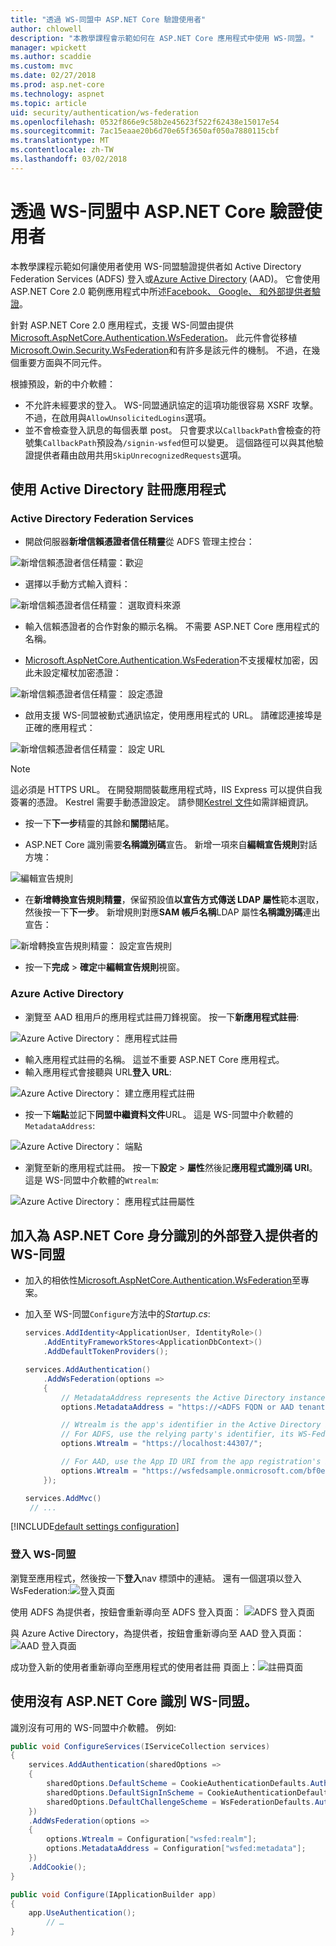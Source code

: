 ```yaml
---
title: "透過 WS-同盟中 ASP.NET Core 驗證使用者"
author: chlowell
description: "本教學課程會示範如何在 ASP.NET Core 應用程式中使用 WS-同盟。"
manager: wpickett
ms.author: scaddie
ms.custom: mvc
ms.date: 02/27/2018
ms.prod: asp.net-core
ms.technology: aspnet
ms.topic: article
uid: security/authentication/ws-federation
ms.openlocfilehash: 0532f866e9c58b2e45623f522f62438e15017e54
ms.sourcegitcommit: 7ac15eaae20b6d70e65f3650af050a7880115cbf
ms.translationtype: MT
ms.contentlocale: zh-TW
ms.lasthandoff: 03/02/2018
---
```

# <a name="authenticate-users-with-ws-federation-in-aspnet-core"></a>透過 WS-同盟中 ASP.NET Core 驗證使用者

本教學課程示範如何讓使用者使用 WS-同盟驗證提供者如 Active Directory Federation Services (ADFS) 登入或[Azure Active Directory](/azure/active-directory/) (AAD)。 它會使用 ASP.NET Core 2.0 範例應用程式中所述[Facebook、 Google、 和外部提供者驗證](xref:security/authentication/social/index)。

針對 ASP.NET Core 2.0 應用程式，支援 WS-同盟由提供[Microsoft.AspNetCore.Authentication.WsFederation](https://www.nuget.org/packages/Microsoft.AspNetCore.Authentication.WsFederation)。 此元件會從移植[Microsoft.Owin.Security.WsFederation](https://www.nuget.org/packages/Microsoft.Owin.Security.WsFederation)和有許多是該元件的機制。 不過，在幾個重要方面與不同元件。

根據預設，新的中介軟體：

* 不允許未經要求的登入。 WS-同盟通訊協定的這項功能很容易 XSRF 攻擊。 不過，在啟用與`AllowUnsolicitedLogins`選項。
* 並不會檢查登入訊息的每個表單 post。 只會要求以`CallbackPath`會檢查的符號集`CallbackPath`預設為`/signin-wsfed`但可以變更。 這個路徑可以與其他驗證提供者藉由啟用共用`SkipUnrecognizedRequests`選項。

## <a name="register-the-app-with-active-directory"></a>使用 Active Directory 註冊應用程式

### <a name="active-directory-federation-services"></a>Active Directory Federation Services

* 開啟伺服器**新增信賴憑證者信任精靈**從 ADFS 管理主控台：

![新增信賴憑證者信任精靈：歡迎](ws-federation/_static/AdfsAddTrust.png)

* 選擇以手動方式輸入資料：

![新增信賴憑證者信任精靈： 選取資料來源](ws-federation/_static/AdfsSelectDataSource.png)

* 輸入信賴憑證者的合作對象的顯示名稱。 不需要 ASP.NET Core 應用程式的名稱。

* [Microsoft.AspNetCore.Authentication.WsFederation](https://www.nuget.org/packages/Microsoft.AspNetCore.Authentication.WsFederation)不支援權杖加密，因此未設定權杖加密憑證：

![新增信賴憑證者信任精靈： 設定憑證](ws-federation/_static/AdfsConfigureCert.png)

* 啟用支援 WS-同盟被動式通訊協定，使用應用程式的 URL。 請確認連接埠是正確的應用程式：

![新增信賴憑證者信任精靈： 設定 URL](ws-federation/_static/AdfsConfigureUrl.png)

> [!NOTE]
> 這必須是 HTTPS URL。 在開發期間裝載應用程式時，IIS Express 可以提供自我簽署的憑證。 Kestrel 需要手動憑證設定。 請參閱[Kestrel 文件](xref:fundamentals/servers/kestrel)如需詳細資訊。

* 按一下**下一步**精靈的其餘和**關閉**結尾。

* ASP.NET Core 識別需要**名稱識別碼**宣告。 新增一項來自**編輯宣告規則**對話方塊：

![編輯宣告規則](ws-federation/_static/EditClaimRules.png)

* 在**新增轉換宣告規則精靈**，保留預設值**以宣告方式傳送 LDAP 屬性**範本選取，然後按一下**下一步**。 新增規則對應**SAM 帳戶名稱**LDAP 屬性**名稱識別碼**連出宣告：

![新增轉換宣告規則精靈： 設定宣告規則](ws-federation/_static/AddTransformClaimRule.png)

* 按一下**完成** > **確定**中**編輯宣告規則**視窗。

### <a name="azure-active-directory"></a>Azure Active Directory

* 瀏覽至 AAD 租用戶的應用程式註冊刀鋒視窗。 按一下**新應用程式註冊**:

![Azure Active Directory： 應用程式註冊](ws-federation/_static/AadNewAppRegistration.png)

* 輸入應用程式註冊的名稱。 這並不重要 ASP.NET Core 應用程式。
* 輸入應用程式會接聽與 URL**登入 URL**:

![Azure Active Directory： 建立應用程式註冊](ws-federation/_static/AadCreateAppRegistration.png)

* 按一下**端點**並記下**同盟中繼資料文件**URL。 這是 WS-同盟中介軟體的`MetadataAddress`:

![Azure Active Directory： 端點](ws-federation/_static/AadFederationMetadataDocument.png)

* 瀏覽至新的應用程式註冊。 按一下**設定** > **屬性**然後記**應用程式識別碼 URI**。 這是 WS-同盟中介軟體的`Wtrealm`:

![Azure Active Directory： 應用程式註冊屬性](ws-federation/_static/AadAppIdUri.png)

## <a name="add-ws-federation-as-an-external-login-provider-for-aspnet-core-identity"></a>加入為 ASP.NET Core 身分識別的外部登入提供者的 WS-同盟

* 加入的相依性[Microsoft.AspNetCore.Authentication.WsFederation](https://www.nuget.org/packages/Microsoft.AspNetCore.Authentication.WsFederation)至專案。
* 加入至 WS-同盟`Configure`方法中的*Startup.cs*:

    ```csharp
    services.AddIdentity<ApplicationUser, IdentityRole>()
        .AddEntityFrameworkStores<ApplicationDbContext>()
        .AddDefaultTokenProviders();

    services.AddAuthentication()
        .AddWsFederation(options =>
        {
            // MetadataAddress represents the Active Directory instance used to authenticate users.
            options.MetadataAddress = "https://<ADFS FQDN or AAD tenant>/FederationMetadata/2007-06/FederationMetadata.xml";

            // Wtrealm is the app's identifier in the Active Directory instance.
            // For ADFS, use the relying party's identifier, its WS-Federation Passive protocol URL:
            options.Wtrealm = "https://localhost:44307/";

            // For AAD, use the App ID URI from the app registration's Properties blade:
            options.Wtrealm = "https://wsfedsample.onmicrosoft.com/bf0e7e6d-056e-4e37-b9a6-2c36797b9f01";
        });

    services.AddMvc()
     // ...
    ```

[!INCLUDE[default settings configuration](social/includes/default-settings.md)]

### <a name="log-in-with-ws-federation"></a>登入 WS-同盟

瀏覽至應用程式，然後按一下**登入**nav 標頭中的連結。 還有一個選項以登入 WsFederation:![登入頁面](ws-federation/_static/WsFederationButton.png)

使用 ADFS 為提供者，按鈕會重新導向至 ADFS 登入頁面： ![ADFS 登入頁面](ws-federation/_static/AdfsLoginPage.png)

與 Azure Active Directory，為提供者，按鈕會重新導向至 AAD 登入頁面： ![AAD 登入頁面](ws-federation/_static/AadSignIn.png)

成功登入新的使用者重新導向至應用程式的使用者註冊 頁面上：![註冊頁面](ws-federation/_static/Register.png)

## <a name="use-ws-federation-without-aspnet-core-identity"></a>使用沒有 ASP.NET Core 識別 WS-同盟。

識別沒有可用的 WS-同盟中介軟體。 例如: 

```csharp
public void ConfigureServices(IServiceCollection services)
{
    services.AddAuthentication(sharedOptions =>
    {
        sharedOptions.DefaultScheme = CookieAuthenticationDefaults.AuthenticationScheme;
        sharedOptions.DefaultSignInScheme = CookieAuthenticationDefaults.AuthenticationScheme;
        sharedOptions.DefaultChallengeScheme = WsFederationDefaults.AuthenticationScheme;
    })
    .AddWsFederation(options =>
    {
        options.Wtrealm = Configuration["wsfed:realm"];
        options.MetadataAddress = Configuration["wsfed:metadata"];
    })
    .AddCookie();
}

public void Configure(IApplicationBuilder app)
{
    app.UseAuthentication();
        // …
}
```
